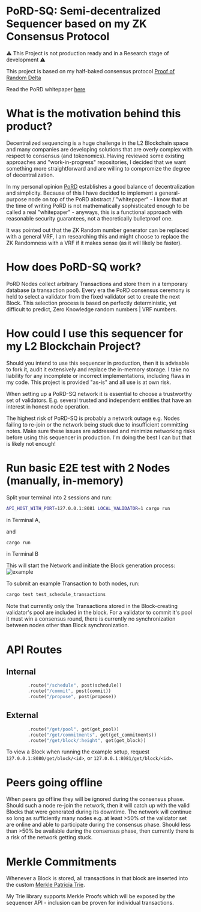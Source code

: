 # PoRD-SQ: Semi-decentralized Sequencer based on my ZK Consensus Protocol
⚠️ This Project is not production ready and in a Research stage of development ⚠️

This project is based on my half-baked consensus protocol [Proof of Random Delta](https://github.com/jonas089/PoRD)

Read the PoRD whitepaper [here](https://github.com/jonas089/PoRD/tree/master/whitepaper)

# What is the motivation behind this product?
Decentralized sequencing is a huge challenge in the L2 Blockchain space and many companies are developing solutions
that are overly complex with respect to consensus (and tokenomics). Having reviewed some existing approaches and 
"work-in-progress" repositories, I decided that we want something more straightforward and are willing to compromize the
degree of decentralization.

In my personal opinion [PoRD](https://github.com/jonas089/PoRD) establishes a good balance of decentralization and 
simplicity. Because of this I have decided to implement a general-purpose node on top of the PoRD abstract / "whitepaper" - I know that at the time of writing PoRD is not 
mathematically sophisticated enough to be called a real "whitepaper" - anyways, this is a functional approach with reasonable security guarantees, not a theoretically bulletproof one.

It was pointed out that the ZK Random number generator can be replaced with a general VRF, I am researching this and might choose to replace the ZK Randomness with a VRF if it makes sense (as it will likely be faster).

# How does PoRD-SQ work?
PoRD Nodes collect arbitrary Transactions and store them in a temporary database (a transaction pool). Every era the PoRD consensus ceremony is held to select a validator from the fixed validator set to create the next Block. This selection process is based on perfectly deterministic, yet difficult to predict, Zero Knowledge random numbers | VRF numbers.

# How could I use this sequencer for my L2 Blockchain Project?
Should you intend to use this sequencer in production, then it is advisable to fork it, audit it extensively and replace the in-memory storage. I take no liability for any incomplete or incorrect implementations, including flaws in my code. This project is provided "as-is" and all use is at own risk.

When setting up a PoRD-SQ network it is essential to choose a trustworthy set of validators. E.g. several trusted and independent entities that have an interest in honest node operation.

The highest risk of PoRD-SQ is probably a network outage e.g. Nodes failing to re-join or the network being stuck due to insufficient committing notes. Make sure these issues are addressed and minimize networking risks before using this sequencer in production. I'm doing the best I can but that is likely not enough!

# Run basic E2E test with 2 Nodes (manually, in-memory)
Split your terminal into 2 sessions and run:
```bash
API_HOST_WITH_PORT=127.0.0.1:8081 LOCAL_VALIDATOR=1 cargo run
```
in Terminal A,

and

```bash
cargo run
```
in Terminal B

This will start the Network and initiate the Block generation process:
![example](https://github.com/jonas089/PoRD-sequencer/blob/master/resources/demo.png)

To submit an example Transaction to both nodes, run:

```bash
cargo test test_schedule_transactions
```

Note that currently only the Transactions stored in the Block-creating validator's pool are included in the block.
For a validator to commit it's pool it must win a consensus round, there is currently no synchronization between nodes other
than Block synchronization.

# API Routes

## Internal
```rust
        .route("/schedule", post(schedule))
        .route("/commit", post(commit))
        .route("/propose", post(propose))
```
## External
```rust
        .route("/get/pool", get(get_pool))
        .route("/get/commitments", get(get_commitments))
        .route("/get/block/:height", get(get_block))
```

To view a Block when running the example setup, request `127.0.0.1:8080/get/block/<id>`, or `127.0.0.1:8081/get/block/<id>`.

# Peers going offline
When peers go offline they will be ignored during the consensus phase. Should such a node re-join the network, then it will catch up with the valid Blocks that were generated
during its downtime. The network will continue so long as sufficiently many nodes e.g. at least >50% of the validator set are online and able to participate during
the consensus phase. Should less than >50% be available during the consensus phase, then currently there is a risk of the network getting stuck.

# Merkle Commitments
Whenever a Block is stored, all transactions in that block are inserted into the custom [Merkle Patricia Trie](https://github.com/jonas089/jonas089-trie).

My Trie library supports Merkle Proofs which will be exposed by the sequencer API - inclusion can be proven for individual transactions.